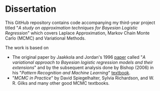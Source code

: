 # Dissertation
This GitHub repository contains code accompanying my third-year project titled
"_A study on approximation techniques for Bayesian Logistic Regression_" which 
covers Laplace Approximation, Markov Chain Monte Carlo (MCMC) and Variational 
Methods. 

The work is based on 
* The original paper by Jaakkola and Jordan's 1996 
[paper](https://pdfs.semanticscholar.org/e407/ea7fda6d152d2186f4b5e27aa04ec2d32dcd.pdf)
called "_A variational approach to Bayesian logistic regression models and 
their extensions_" and by the subsequent analysis done by Bishop (2006) in his 
"_Pattern Recognition and Machine Learning_" 
[textbook](http://users.isr.ist.utl.pt/~wurmd/Livros/school/Bishop%20-%20Pattern%20Recognition%20And%20Machine%20Learning%20-%20Springer%20%202006.pdf).
*  "_MCMC in Practice_" by David Spiegelhalter, Sylvia Richardson, and 
W. R. Gilks and many other good MCMC textbooks.